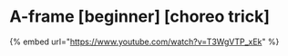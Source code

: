 # A-frame \[beginner] \[choreo trick]

{% embed url="https://www.youtube.com/watch?v=T3WgVTP_xEk" %}
